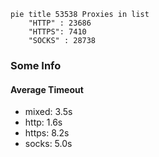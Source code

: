 
```mermaid
pie title 53538 Proxies in list
    "HTTP" : 23686
    "HTTPS": 7410
    "SOCKS" : 28738
```

### Some Info
#### Average Timeout

- mixed: 3.5s
- http: 1.6s
- https: 8.2s
- socks: 5.0s